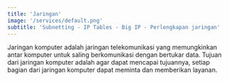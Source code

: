 ```yaml
---
title: 'Jaringan'
image: '/services/default.png'
subtitle: 'Subnetting - IP Tables - Big IP - Perlengkapan jaringan'
---
```


Jaringan komputer adalah jaringan telekomunikasi yang memungkinkan antar komputer untuk saling berkomunikasi dengan bertukar data. Tujuan dari jaringan komputer adalah agar dapat mencapai tujuannya, setiap bagian dari jaringan komputer dapat meminta dan memberikan layanan.